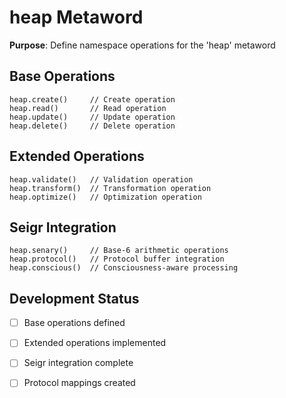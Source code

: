 # heap Metaword

**Purpose**: Define namespace operations for the 'heap' metaword

## Base Operations

```hyphos
heap.create()     // Create operation
heap.read()       // Read operation  
heap.update()     // Update operation
heap.delete()     // Delete operation
```

## Extended Operations

```hyphos
heap.validate()   // Validation operation
heap.transform()  // Transformation operation
heap.optimize()   // Optimization operation
```

## Seigr Integration

```hyphos
heap.senary()     // Base-6 arithmetic operations
heap.protocol()   // Protocol buffer integration
heap.conscious()  // Consciousness-aware processing
```

## Development Status

- [ ] Base operations defined
- [ ] Extended operations implemented  
- [ ] Seigr integration complete
- [ ] Protocol mappings created

